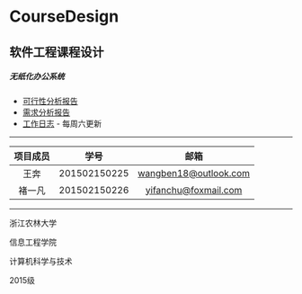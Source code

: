 # CourseDesign
## 软件工程课程设计
##### 无纸化办公系统

* [可行性分析报告](/docs/FeasibilityAnalysis.md)
* [需求分析报告](/docs/RequirementAnalysis.md)
* [工作日志](/docs/worklog.md)  -  每周六更新




---

| 项目成员 |     学号     |            邮箱          |
| :------: | :----------: | :---------------------: |
|   王奔   | 201502150225 | <wangben18@outlook.com> |
|  褚一凡  | 201502150226 | <yifanchu@foxmail.com>  |

---




浙江农林大学

信息工程学院

计算机科学与技术

2015级
